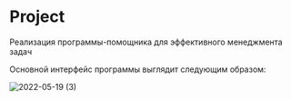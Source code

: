 # Project

Реализация программы-помощника для эффективного менеджмента задач

Основной интерфейс программы выглядит следующим образом:

![2022-05-19 (3)](https://user-images.githubusercontent.com/99730932/169245859-f39e755b-212c-47b6-bc9d-1185c6a600e8.png)
